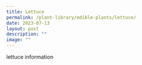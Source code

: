 ```yaml
---
title: Lettuce
permalink: /plant-library/edible-plants/lettuce/
date: 2023-07-13
layout: post
description: ""
image: ""
---
```

lettuce information 